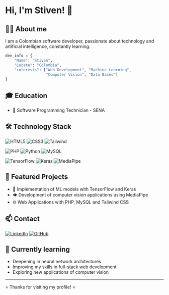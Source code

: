 # Hi, I'm Stiven! 👋

## 👨‍💻 About me
I am a Colombian software developer, passionate about technology and artificial intelligence, constantly learning.

```python
dev_info = {
    "Name": "Stiven",
    "Locate": "Colombia",
    "interests": ["Web Development", "Machine Learning",
                  "Computer Vision", "Data Bases"]
}
```

## 🎓 Education
- 🔹 Software Programming Technician - SENA

## 🛠️ Technology Stack
<!-- Frontend -->
![HTML5](https://img.shields.io/badge/-HTML5-E34F26?style=flat&logo=html5&logoColor=white)
![CSS3](https://img.shields.io/badge/-CSS3-1572B6?style=flat&logo=css3)
![Tailwind](https://img.shields.io/badge/-Tailwind-38B2AC?style=flat&logo=tailwind-css&logoColor=white)

<!-- Backend -->
![PHP](https://img.shields.io/badge/-PHP-777BB4?style=flat&logo=php&logoColor=white)
![Python](https://img.shields.io/badge/-Python-3776AB?style=flat&logo=Python&logoColor=white)
![MySQL](https://img.shields.io/badge/-MySQL-4479A1?style=flat&logo=mysql&logoColor=white)

<!-- AI/ML -->
![TensorFlow](https://img.shields.io/badge/-TensorFlow-FF6F00?style=flat&logo=tensorflow&logoColor=white)
![Keras](https://img.shields.io/badge/-Keras-D00000?style=flat&logo=keras&logoColor=white)
![MediaPipe](https://img.shields.io/badge/-MediaPipe-00A6D6?style=flat&logo=google&logoColor=white)

## 💼 Featured Projects
- 🤖 Implementation of ML models with TensorFlow and Keras
- 👁️ Development of computer vision applications using MediaPipe
- 🌐 Web Applications with PHP, MySQL and Tailwind CSS

## 📫 Contact
[![LinkedIn](https://img.shields.io/badge/-LinkedIn-0077B5?style=flat&logo=LinkedIn&logoColor=white)](https://www.linkedin.com/in/tu-perfil/)
[![GitHub](https://img.shields.io/badge/-GitHub-181717?style=flat&logo=GitHub&logoColor=white)](https://github.com/Stiven9900)

## 🌱 Currently learning
- Deepening in neural network architectures
- Improving my skills in full-stack web development
- Exploring new applications of computer vision

---
⭐️ Thanks for visiting my profile! ⭐️
